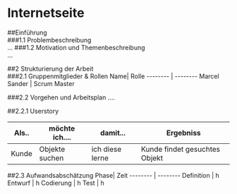 # Internetseite <br>


##Einführung <br>
###1.1 Problembeschreibung<br>
...
###1.2 Motivation und Themenbeschreibung<br>
...

##2 Strukturierung der Arbeit<br> 
###2.1 Gruppenmitglieder & Rollen
Name| Rolle 
-------- | -------- 
Marcel Sander  | Scrum Master  

###2.2 Vorgehen und Arbeitsplan
....


##2.2.1 Userstory

Als.. | möchte ich.... | damit...| Ergebniss
-------- | -------- | --------| --------
Kunde  | Objekte suchen   | ich diese lerne | Kunde findet gesuchtes Objekt


##2.3 Aufwandsabschätzung
Phase| Zeit
-------- | -------- 
Definition  | h
Entwurf | h
Codierung  | h 
Test  | h
